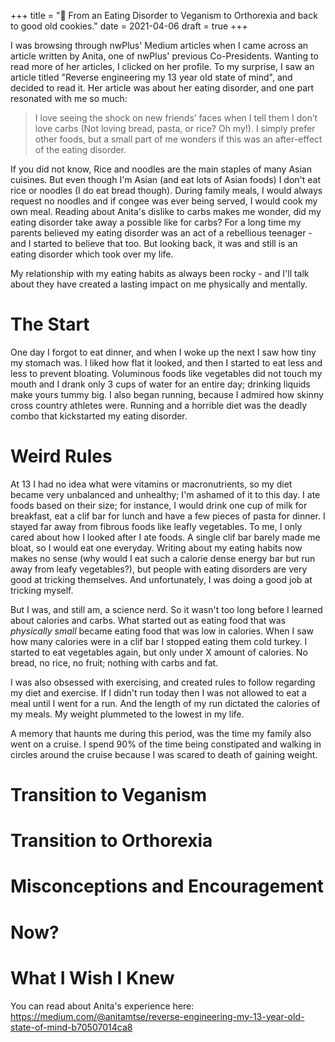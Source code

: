 +++
title = "🧡 From an Eating Disorder to Veganism to Orthorexia and back to good old cookies."
date = 2021-04-06
draft = true
+++

I was browsing through nwPlus' Medium articles when I came across an article written by Anita, one of nwPlus' previous Co-Presidents. Wanting to read more of her articles, I clicked on her profile. To my surprise, I saw an article titled "Reverse engineering my 13 year old state of mind", and decided to read it. Her article was about her eating disorder, and one part resonated with me so much:

> I love seeing the shock on new friends’ faces when I tell them I don’t love carbs (Not loving bread, pasta, or rice? Oh my!). I simply prefer other foods, but a small part of me wonders if this was an after-effect of the eating disorder. 

If you did not know, Rice and noodles are the main staples of many Asian cuisines. But even though I'm Asian (and eat lots of Asian foods) I don't eat rice or noodles (I do eat bread though). During family meals, I would always request no noodles and if congee was ever being served, I would cook my own meal. Reading about Anita's dislike to carbs makes me wonder, did my eating disorder take away a possible like for carbs? For a long time my parents believed my eating disorder was an act of a rebellious teenager - and I started to believe that too. But looking back, it was and still is an eating disorder which took over my life. 

My relationship with my eating habits as always been rocky - and I'll talk about they have created a lasting impact on me physically and mentally. 

# The Start
One day I forgot to eat dinner, and when I woke up the next I saw how tiny my stomach was. I liked how flat it looked, and then I started to eat less and less to prevent bloating. Voluminous foods like vegetables did not touch my mouth and I drank only 3 cups of water for an entire day; drinking liquids make yours tummy big. I also began running, because I admired how skinny cross country athletes were. Running and a horrible diet was the deadly combo that kickstarted my eating disorder.

# Weird Rules
At 13 I had no idea what were vitamins or macronutrients, so my diet became very unbalanced and unhealthy; I'm ashamed of it to this day. I ate foods based on their size; for instance, I would drink one cup of milk for breakfast, eat a clif bar for lunch and have a few pieces of pasta for dinner. I stayed far away from fibrous foods like leafly vegetables. To me, I only cared about how I looked after I ate foods. A single clif bar barely made me bloat, so I would eat one everyday. Writing about my eating habits now makes no sense (why would I eat such a calorie dense energy bar but run away from leafy vegetables?), but people with eating disorders are very good at tricking themselves. And unfortunately, I was doing a good job at tricking myself. 

But I was, and still am, a science nerd. So it wasn't too long before I learned about calories and carbs. What started out as eating food that was *physically small* became eating food that was low in calories. When I saw how many calories were in a clif bar I stopped eating them cold turkey. I started to eat vegetables again, but only under X amount of calories. No bread, no rice, no fruit; nothing with carbs and fat.

I was also obsessed with exercising, and created rules to follow regarding my diet and exercise. If I didn't run today then I was not allowed to eat a meal until I went for a run. And the length of my run dictated the calories of my meals. My weight plummeted to the lowest in my life.


A memory that haunts me during this period, was the time my family also went on a cruise. I spend 90% of the time being constipated and walking in circles around the cruise because I was scared to death of gaining weight. 


# Transition to Veganism 

# Transition to Orthorexia

# Misconceptions and Encouragement

# Now?

# What I Wish I Knew


You can read about Anita's experience here:
https://medium.com/@anitamtse/reverse-engineering-my-13-year-old-state-of-mind-b70507014ca8